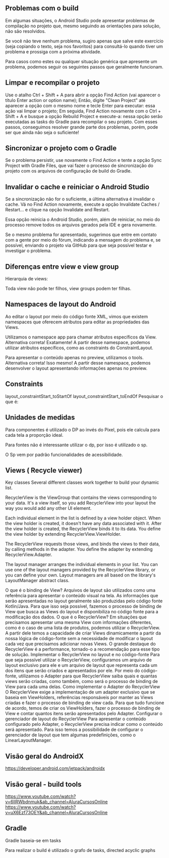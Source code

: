 ## Problemas com o build

Em algumas situações, o Android Studio pode apresentar problemas de compilação no projeto que, mesmo
seguindo as orientações para solução, não são resolvidos.

Se você não teve nenhum problema, sugiro apenas que salve este exercício (seja copiando o texto,
seja nos favoritos) para consultá-lo quando tiver um problema e prossiga com a próxima atividade.

Para casos como estes ou qualquer situação genérica que apresente um problema, podemos seguir os
seguintes passos que geralmente funcionam.

## Limpar e recompilar o projeto

Use o atalho Ctrl + Shift + A para abrir a opção Find Action (vai aparecer o título Enter action or
option name); Então, digite "Clean Project" até aparecer a opção com o mesmo nome e tecle Enter para
executar: essa ação vai limpar o projeto; Em seguida, Find Action novamente com o Ctrl + Shift + A e
busque a opção Rebuild Project e execute-a: nessa opção serão executadas as tasks do Gradle para
recompilar o seu projeto. Com esses passos, conseguimos resolver grande parte dos problemas, porém,
pode ser que ainda não seja o suficiente!

## Sincronizar o projeto com o Gradle

Se o problema persistir, use novamente o Find Action e tente a opção Sync Project with Gradle Files,
que vai fazer o processo de sincronização do projeto com os arquivos de configuração de build do
Gradle.

## Invalidar o cache e reiniciar o Android Studio

Se a sincronização não for o suficiente, a última alternativa é invalidar o cache. Vá no Find Action
novamente, execute a opção Invalidate Caches / Restart... e clique na opção Invalidate and Restart.

Essa opção reinicia o Android Studio, porém, além de reiniciar, no meio do processo remove todos os
arquivos gerados pela IDE e gera novamente.

Se o mesmo problema for apresentado, sugerimos que entre em contato com a gente por meio do fórum,
indicando a mensagem do problema e, se possível, enviando o projeto via GitHub para que seja
possível testar e investigar o problema.

## Diferenças entre view e view group

Hierarquia de views:

Toda view não pode ter filhos, view groups podem ter filhas.

## Namespaces de layout do Android

Ao editar o layout por meio do código fonte XML, vimos que existem namespaces que oferecem atributos
para editar as propriedades das Views.

Utilizamos o namespace app para chamar atributos específicos da View. Alternativa correta!
Exatamente! A partir desse namespace, podemos utilizar atributos específicos, como as constraints do
ConstraintLayout.

Para apresentar o conteúdo apenas no preview, utilizamos o tools. Alternativa correta! Isso mesmo! A
partir desse namespace, podemos desenvolver o layout apresentando informações apenas no preview.

## Constraints

layout_constraintStart_toStartOf layout_constraintStart_toEndOf Pesquisar o que é:

## Unidades de medidas

Para componentes é utilizado o DP ao invés do Pixel, pois ele calcula para cada tela a proporção
ideal.

Para fontes não é interessante utilizar o dp, por isso é utilizado o sp.

O Sp vem por padrão funcionalidades de acessibilidade.

## Views ( Recycle viewer)

Key classes Several different classes work together to build your dynamic list.

RecyclerView is the ViewGroup that contains the views corresponding to your data. It's a view
itself, so you add RecyclerView into your layout the way you would add any other UI element.

Each individual element in the list is defined by a view holder object. When the view holder is
created, it doesn't have any data associated with it. After the view holder is created, the
RecyclerView binds it to its data. You define the view holder by extending RecyclerView.ViewHolder.

The RecyclerView requests those views, and binds the views to their data, by calling methods in the
adapter. You define the adapter by extending RecyclerView.Adapter.

The layout manager arranges the individual elements in your list. You can use one of the layout
managers provided by the RecyclerView library, or you can define your own. Layout managers are all
based on the library's LayoutManager abstract class.

O que é o binding de View? Arquivos de layout são utilizados como uma referência para apresentar o
conteúdo visual na tela. As informações que serão apresentadas no layout geralmente são produzidas
pelo código fonte Kotlin/Java. Para que isso seja possível, fazemos o processo de binding de View
que busca as Views do layout e disponibiliza no código fonte para a modificação dos dados. O que é o
RecyclerView? Em situações que precisamos apresentar uma mesma View com informações diferentes, como
é o caso de uma lista de produtos, podemos utilizar o RecyclerView. A partir dele temos a capacidade
de criar Views dinamicamente a partir da nossa lógica de código-fonte sem a necessidade de modificar
o layout cada vez que precisamos adicionar novas Views. O grande destaque do RecyclerView é a
performance, tornado-o a recomendação para esse tipo de solução. Implementar o RecyclerView no
layout e no código-fonte Para que seja possível utilizar o RecyclerView, configuramos um arquivo de
layout exclusivo para ele e um arquivo de layout que representa cada um dos itens que serão criados
e apresentados por ele. Por meio do código-fonte, utilizamos o Adapter para que RecyclerView saiba
quais e quantas views serão criadas, como também, como será o processo de binding de View para cada
uma delas. Como implementar o Adapter do RecyclerView O RecyclerView exige a implementação de um
adapter exclusivo que se baseia em ViewHolders, referências responsáveis por manter as Views criadas
e fazer o processo de binding de view cada. Para que tudo funcione de acordo, temos de criar os
ViewHolders, fazer o processo de binding de View e contar quantos itens serão apresentados pelo
Adapter. Configurar o gerenciador de layout do RecyclerView Para apresentar o conteúdo configurado
pelo Adapter, o RecyclerView precisa indicar como o conteúdo será apresentado. Para isso temos a
possibilidade de configurar o gerenciador de layout que tem algumas predefinições, como o
LinearLayoutManager.

## Visão geral do AndroidX

https://developer.android.com/jetpack/androidx

## Visão geral - build tools

https://www.youtube.com/watch?v=6llRWbdnmuk&ab_channel=AluraCursosOnline
https://www.youtube.com/watch?v=uX6Ezf73OEY&ab_channel=AluraCursosOnline

## Gradle

Gradle baseia-se em tasks

Para realizar o build é utilizado o grafo de tasks, directed acyclic graphs 